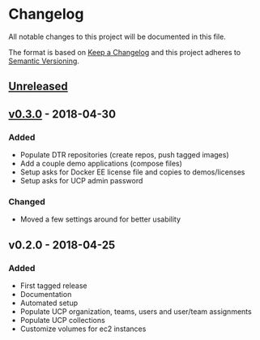 # Changelog
All notable changes to this project will be documented in this file.

The format is based on [Keep a Changelog](https://keepachangelog.com/en/1.0.0/)
and this project adheres to [Semantic Versioning](https://semver.org/spec/v2.0.0.html).

## [Unreleased]

## [v0.3.0] - 2018-04-30
### Added
- Populate DTR repositories (create repos, push tagged images)
- Add a couple demo applications (compose files)
- Setup asks for Docker EE license file and copies to demos/licenses
- Setup asks for UCP admin password

### Changed
- Moved a few settings around for better usability

## v0.2.0 - 2018-04-25
### Added
- First tagged release
- Documentation
- Automated setup
- Populate UCP organization, teams, users and user/team assignments
- Populate UCP collections
- Customize volumes for ec2 instances

[Unreleased]: https://github.com/gitamiller/demo-kit/compare/master...devel
[v0.3.0]: https://github.com/gitamiller/demo-kit/compare/v0.2.0...v0.3.0
